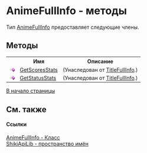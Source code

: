 # AnimeFullInfo - методы
 

Тип <a href="T_ShikiApiLib_AnimeFullInfo.md">AnimeFullInfo</a> предоставляет следующие члены.


## Методы
<table><tr><th></th><th>Имя</th><th>Описание</th></tr><tr><td><img src="media/pubmethod.gif" /></td><td><a href="M_ShikiApiLib_TitleFullInfo_GetScoresStats.md">GetScoresStats</a></td><td> (Унаследован от <a href="T_ShikiApiLib_TitleFullInfo.md">TitleFullInfo</a>.)</td></tr><tr><td><img src="media/pubmethod.gif" /></td><td><a href="M_ShikiApiLib_TitleFullInfo_GetStatusStats.md">GetStatusStats</a></td><td> (Унаследован от <a href="T_ShikiApiLib_TitleFullInfo.md">TitleFullInfo</a>.)</td></tr></table>
<a href="#animefullinfo---методы">В начало страницы</a>

## См. также


#### Ссылки
<a href="T_ShikiApiLib_AnimeFullInfo.md">AnimeFullInfo - Класс</a><br /><a href="N_ShikiApiLib.md">ShikiApiLib - пространство имён</a><br />